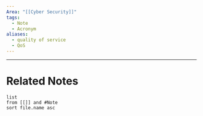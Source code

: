 ```yaml
---
Area: "[[Cyber Security]]"
tags:
  - Note
  - Acronym
aliases:
  - quality of service
  - QoS
---
```




---
# Related Notes
```dataview
list
from [[]] and #Note 
sort file.name asc
```
